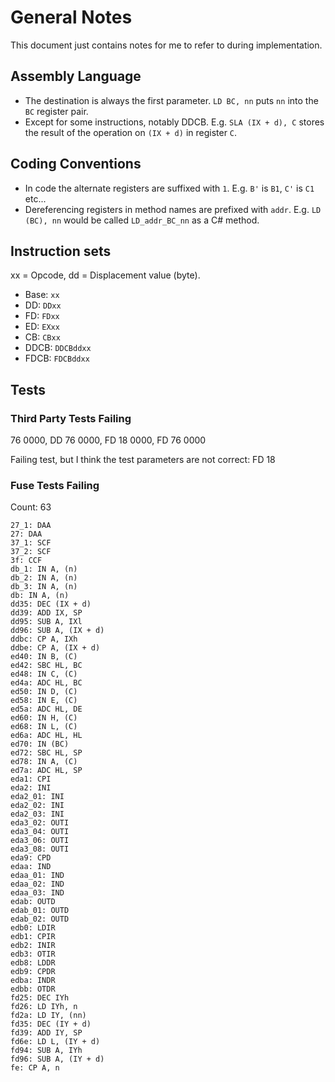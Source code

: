 ﻿# General Notes

This document just contains notes for me to refer to during implementation.

## Assembly Language

- The destination is always the first parameter. `LD BC, nn` puts `nn` into the `BC` register pair.
- Except for some instructions, notably DDCB. E.g. `SLA (IX + d), C` stores the result of the operation on `(IX + d)` in register `C`.

## Coding Conventions

- In code the alternate registers are suffixed with `1`. E.g. `B'` is `B1`, `C'` is `C1` etc...
- Dereferencing registers in method names are prefixed with `addr`. E.g. `LD (BC), nn` would be called `LD_addr_BC_nn` as a C# method.

## Instruction sets

xx = Opcode, dd = Displacement value (byte).

- Base: `xx`
- DD: `DDxx`
- FD: `FDxx`
- ED: `EXxx`
- CB: `CBxx`
- DDCB: `DDCBddxx`
- FDCB: `FDCBddxx`

## Tests

### Third Party Tests Failing

76 0000, DD 76 0000, FD 18 0000, FD 76 0000

Failing test, but I think the test parameters are not correct: FD 18

### Fuse Tests Failing

Count: 63

```
27_1: DAA
27: DAA
37_1: SCF
37_2: SCF
3f: CCF
db_1: IN A, (n)
db_2: IN A, (n)
db_3: IN A, (n)
db: IN A, (n)
dd35: DEC (IX + d)
dd39: ADD IX, SP
dd95: SUB A, IXl
dd96: SUB A, (IX + d)
ddbc: CP A, IXh
ddbe: CP A, (IX + d)
ed40: IN B, (C)
ed42: SBC HL, BC
ed48: IN C, (C)
ed4a: ADC HL, BC
ed50: IN D, (C)
ed58: IN E, (C)
ed5a: ADC HL, DE
ed60: IN H, (C)
ed68: IN L, (C)
ed6a: ADC HL, HL
ed70: IN (BC)
ed72: SBC HL, SP
ed78: IN A, (C)
ed7a: ADC HL, SP
eda1: CPI
eda2: INI
eda2_01: INI
eda2_02: INI
eda2_03: INI
eda3_02: OUTI
eda3_04: OUTI
eda3_06: OUTI
eda3_08: OUTI
eda9: CPD
edaa: IND
edaa_01: IND
edaa_02: IND
edaa_03: IND
edab: OUTD
edab_01: OUTD
edab_02: OUTD
edb0: LDIR
edb1: CPIR
edb2: INIR
edb3: OTIR
edb8: LDDR
edb9: CPDR
edba: INDR
edbb: OTDR
fd25: DEC IYh
fd26: LD IYh, n
fd2a: LD IY, (nn)
fd35: DEC (IY + d)
fd39: ADD IY, SP
fd6e: LD L, (IY + d)
fd94: SUB A, IYh
fd96: SUB A, (IY + d)
fe: CP A, n
```